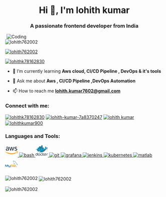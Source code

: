 <h1 align="center">Hi 👋, I'm lohith kumar</h1>
<h3 align="center">A passionate frontend developer from India</h3>
<img align="right" alt="Coding" width="500" src="https://encrypted-tbn0.gstatic.com/images?q=tbn:ANd9GcRinWjbIJR-crYezWIlG2rfIFri7FRbCzQeFw&s">


<p align="left"> <img src="https://komarev.com/ghpvc/?username=lohith762002&label=Profile%20views&color=0e75b6&style=flat" alt="lohith762002" /> </p>

<p align="left"> <a href="https://github.com/ryo-ma/github-profile-trophy"><img src="https://github-profile-trophy.vercel.app/?username=lohith762002" alt="lohith762002" /></a> </p>

<p align="left"> <a href="https://twitter.com/lohithk78162830" target="blank"><img src="https://img.shields.io/twitter/follow/lohithk78162830?logo=twitter&style=for-the-badge" alt="lohithk78162830" /></a> </p>

- 🌱 I’m currently learning **Aws cloud, CI/CD Pipeline , DevOps & it's tools**

- 💬 Ask me about **Aws , CI/CD Pipeline ,DevOps Automation**

- 📫 How to reach me **lohith.kumar7602@gmail.com**

<h3 align="left">Connect with me:</h3>
<p align="left">
<a href="https://twitter.com/lohithk78162830" target="blank"><img align="center" src="https://raw.githubusercontent.com/rahuldkjain/github-profile-readme-generator/master/src/images/icons/Social/twitter.svg" alt="lohithk78162830" height="30" width="40" /></a>
<a href="https://linkedin.com/in/lohith-kumar-7a8370247" target="blank"><img align="center" src="https://raw.githubusercontent.com/rahuldkjain/github-profile-readme-generator/master/src/images/icons/Social/linked-in-alt.svg" alt="lohith-kumar-7a8370247" height="30" width="40" /></a>
<a href="https://fb.com/lohith kumar" target="blank"><img align="center" src="https://raw.githubusercontent.com/rahuldkjain/github-profile-readme-generator/master/src/images/icons/Social/facebook.svg" alt="lohith kumar" height="30" width="40" /></a>
<a href="https://instagram.com/lohithkumar900" target="blank"><img align="center" src="https://raw.githubusercontent.com/rahuldkjain/github-profile-readme-generator/master/src/images/icons/Social/instagram.svg" alt="lohithkumar900" height="30" width="40" /></a>
</p>

<h3 align="left">Languages and Tools:</h3>
<p align="left"> <a href="https://aws.amazon.com" target="_blank" rel="noreferrer"> <img src="https://raw.githubusercontent.com/devicons/devicon/master/icons/amazonwebservices/amazonwebservices-original-wordmark.svg" alt="aws" width="40" height="40"/> </a> <a href="https://www.gnu.org/software/bash/" target="_blank" rel="noreferrer"> <img src="https://www.vectorlogo.zone/logos/gnu_bash/gnu_bash-icon.svg" alt="bash" width="40" height="40"/> </a> <a href="https://www.docker.com/" target="_blank" rel="noreferrer"> <img src="https://raw.githubusercontent.com/devicons/devicon/master/icons/docker/docker-original-wordmark.svg" alt="docker" width="40" height="40"/> </a> <a href="https://git-scm.com/" target="_blank" rel="noreferrer"> <img src="https://www.vectorlogo.zone/logos/git-scm/git-scm-icon.svg" alt="git" width="40" height="40"/> </a> <a href="https://grafana.com" target="_blank" rel="noreferrer"> <img src="https://www.vectorlogo.zone/logos/grafana/grafana-icon.svg" alt="grafana" width="40" height="40"/> </a> <a href="https://www.jenkins.io" target="_blank" rel="noreferrer"> <img src="https://www.vectorlogo.zone/logos/jenkins/jenkins-icon.svg" alt="jenkins" width="40" height="40"/> </a> <a href="https://kubernetes.io" target="_blank" rel="noreferrer"> <img src="https://www.vectorlogo.zone/logos/kubernetes/kubernetes-icon.svg" alt="kubernetes" width="40" height="40"/> </a> <a href="https://www.mathworks.com/" target="_blank" rel="noreferrer"> <img src="https://upload.wikimedia.org/wikipedia/commons/2/21/Matlab_Logo.png" alt="matlab" width="40" height="40"/> </a> <a href="https://www.mysql.com/" target="_blank" rel="noreferrer"> <img src="https://raw.githubusercontent.com/devicons/devicon/master/icons/mysql/mysql-original-wordmark.svg" alt="mysql" width="40" height="40"/> </a> </p>

<p><img align="left" src="https://github-readme-stats.vercel.app/api/top-langs?username=lohith762002&show_icons=true&locale=en&layout=compact" alt="lohith762002" /></p>

<p>&nbsp;<img align="center" src="https://github-readme-stats.vercel.app/api?username=lohith762002&show_icons=true&locale=en" alt="lohith762002" /></p>

<p><img align="center" src="https://github-readme-streak-stats.herokuapp.com/?user=lohith762002&" alt="lohith762002" /></p>
